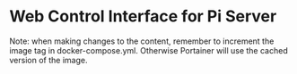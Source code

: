 # Web Control Interface for Pi Server

Note: when making changes to the content, remember to increment the image tag in docker-compose.yml. Otherwise Portainer will use the cached version of the image.
